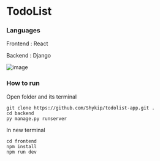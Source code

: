 # TodoList

### Languages
Frontend : React

Backend : Django

![image](https://github.com/Shykip/todolist-app/assets/114864098/2be1ad55-54b4-420e-bc4b-2b3a84d8207d)

### How to run
Open folder and its terminal
    
    git clone https://github.com/Shykip/todolist-app.git .
    cd backend
    py manage.py runserver

In new terminal

    cd frontend
    npm install
    npm run dev
